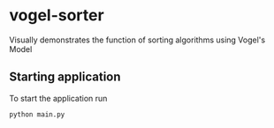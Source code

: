 # vogel-sorter

Visually demonstrates the function of sorting algorithms using Vogel's Model

## Starting application
To start the application run
```bash
python main.py
```
